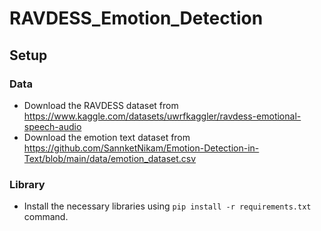 # RAVDESS_Emotion_Detection

## Setup

### Data
- Download the RAVDESS dataset from https://www.kaggle.com/datasets/uwrfkaggler/ravdess-emotional-speech-audio
- Download the emotion text dataset from https://github.com/SannketNikam/Emotion-Detection-in-Text/blob/main/data/emotion_dataset.csv

### Library
- Install the necessary libraries using `pip install -r requirements.txt` command.
